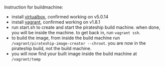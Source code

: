 Instruction for buildmachine:

- install [virtualbox](https://www.virtualbox.org/wiki/Downloads), confirmed working on v5.0.14
- install [vagrant](https://www.vagrantup.com/downloads.html), confirmed working on v1.8.1
- run start.sh to create and start the pirateship build machine. when done, you will be inside the machine. to get back in, run `vagrant ssh`.
- to build the image, from inside the build machine run `/vagrant/pirateship-image-creator --chroot`. you are now in the pirateship build, not the build machine. 
- you will now find your built image inside the build machine at `/vagrant/temp`

